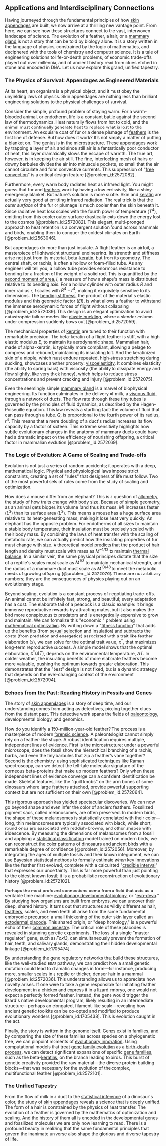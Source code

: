 ## Applications and Interdisciplinary Connections

Having journeyed through the fundamental principles of how [skin appendages](@article_id:275606) are built, we now arrive at a thrilling new vantage point. From here, we can see how these structures connect to the vast, interwoven landscape of science. The evolution of a feather, a hair, or a [mammary gland](@article_id:170488) is not a story that can be told by biology alone. It is a story written in the language of physics, constrained by the logic of mathematics, and deciphered with the tools of chemistry and computer science. It is a tale of engineering solutions to life-or-death problems, of economic trade-offs played out over millennia, and of ancient history read from clues etched in stone and encoded in DNA. Let us now explore this grand, unified tapestry.

### The Physics of Survival: Appendages as Engineered Materials

At its heart, an organism is a physical object, and it must obey the unyielding laws of physics. Skin appendages are nothing less than brilliant engineering solutions to the physical challenges of survival.

Consider the simple, profound problem of staying warm. For a warm-blooded animal, or endotherm, life is a constant battle against the second law of thermodynamics. Heat naturally flows from hot to cold, and the animal must continually generate heat to replace what is lost to the environment. An exquisite coat of fur or a dense plumage of [feathers](@article_id:166138) is the first line of defense. But how does it work? It’s not simply a matter of putting a blanket on. The genius is in the microstructure. These appendages work by trapping a layer of air, and since still air is a fantastically poor conductor of heat, this layer dramatically slows the escape of warmth. The true art, however, is in keeping the air still. The fine, interlocking mesh of hairs or downy barbules divides the air into minuscule pockets, so small that the air cannot circulate and form convective currents. This suppression of "[free convection](@article_id:197375)" is a critical design feature [@problem_id:2572082].

Furthermore, every warm body radiates heat as infrared light. You might guess that fur and [feathers](@article_id:166138) work by having a low emissivity, like a shiny emergency blanket. But nature’s solution is more subtle. Skin and [keratin](@article_id:171561) are actually very good at emitting infrared radiation. The real trick is that the *outer surface* of the fur or plumage is much cooler than the skin beneath it. Since radiative heat loss scales with the fourth power of temperature ($T^4$), emitting from this cooler outer surface drastically cuts down the energy lost to the cosmos [@problem_id:2572082]. This elegant, multi-pronged approach to heat retention is a convergent solution found across mammals and birds, enabling them to conquer the coldest climates on Earth [@problem_id:2563046].

But appendages do more than just insulate. A flight feather is an airfoil, a masterpiece of lightweight structural engineering. Its strength and stiffness arise not just from its material, beta-[keratin](@article_id:171561), but from its geometry. The central shaft, or rachis, is often a hollow or foam-filled tube. As any engineer will tell you, a hollow tube provides enormous resistance to bending for a fraction of the weight of a solid rod. This is quantified by the [second moment of area](@article_id:190077), $I$, a measure of how a shape's mass is distributed relative to its bending axis. For a hollow cylinder with outer radius $R$ and inner radius $r$, $I$ scales with $R^4 - r^4$, making it exquisitely sensitive to its dimensions. The [bending stiffness](@article_id:179959), the product of the material's elastic modulus and this geometric factor ($EI$), is what allows a feather to withstand the immense aerodynamic forces of flight without collapsing [@problem_id:2572039]. This design is an elegant optimization to avoid catastrophic failure modes like [elastic buckling](@article_id:198316), where a slender column under compression suddenly bows out [@problem_id:2572059].

The mechanical properties of [keratin](@article_id:171561) are tuned to their function with remarkable precision. The beta-keratin of a flight feather is stiff, with a high elastic modulus $E$, to maintain its aerodynamic shape. Mammalian hair, made of alpha-keratin, is typically more compliant, allowing a pelage to compress and rebound, maintaining its insulating loft. And the keratinized skin of a nipple, which must endure repeated, high-stress stretching during suckling, showcases another property: [viscoelasticity](@article_id:147551). It combines elasticity (the ability to spring back) with viscosity (the ability to dissipate energy and flow slightly, like very thick honey), which helps to reduce stress concentrations and prevent cracking and injury [@problem_id:2572075].

Even the seemingly simple [mammary gland](@article_id:170488) is a marvel of biophysical engineering. Its function culminates in the delivery of milk, a [viscous fluid](@article_id:171498), through a network of ducts. The flow rate through these tiny tubes is governed by the principles of fluid dynamics, as described by the Hagen-Poiseuille equation. This law reveals a startling fact: the volume of fluid that can pass through a tube, $Q$, is proportional to the fourth power of its radius, $r^4$. This means that a mere doubling of a duct's radius increases its flow capacity by a factor of sixteen. This extreme sensitivity highlights how subtle evolutionary changes in the anatomy of mammary ducts could have had a dramatic impact on the efficiency of nourishing offspring, a critical factor in mammalian evolution [@problem_id:2572069].

### The Logic of Evolution: A Game of Scaling and Trade-offs

Evolution is not just a series of random accidents; it operates with a deep, mathematical logic. Physical and physiological laws impose strict constraints, creating a set of "rules" that designers of life must follow. Two of the most powerful sets of rules come from the study of scaling and optimization.

How does a mouse differ from an elephant? This is a question of [allometry](@article_id:170277), the study of how traits change with body size. Because of simple geometry, as an animal gets bigger, its volume (and thus its mass, $M$) increases faster ($L^3$) than its surface area ($L^2$). This means a mouse has a huge surface area relative to its heat-generating mass, making it lose heat very quickly. An elephant has the opposite problem. For endotherms of all sizes to maintain a stable body temperature, their insulation must be precisely scaled with their body mass. By combining the laws of heat transfer with the scaling of metabolic rate, we can actually predict how the insulating properties of fur must change with size. A theoretical model predicts that the product of hair length and density must scale with mass as $M^{-1/12}$ to maintain [thermal balance](@article_id:157492). In a similar vein, the same physical principles dictate that the size of a reptile's scales must scale as $M^{1/3}$ to maintain mechanical strength, and the radius of a mammary duct must scale as $M^{13/48}$ to meet the metabolic needs of growing offspring [@problem_id:2572076]. These are not arbitrary numbers; they are the consequences of physics playing out on an evolutionary stage.

Beyond scaling, evolution is a constant process of negotiating trade-offs. An animal cannot be infinitely fast, strong, and beautiful; every adaptation has a cost. The elaborate tail of a peacock is a classic example: it brings immense reproductive rewards by attracting mates, but it also makes the bird more conspicuous to predators and is energetically expensive to grow and maintain. We can formalize this "economic " problem using [mathematical optimization](@article_id:165046). By writing down a "[fitness function](@article_id:170569)" that adds up the benefits (from [sexual selection](@article_id:137932) and insulation) and subtracts the costs (from predation and energetics) associated with a trait like feather elaboration ($x$), we can solve for the optimal trait value, $x^*$, that maximizes long-term reproductive success. A simple model shows that the optimal elaboration, $x^*(\Delta T)$, depends on the environmental temperature, $\Delta T$. In colder weather, the insulating benefits of more elaborate feathers become more valuable, pushing the optimum towards greater elaboration. This demonstrates that the "best" design is not fixed, but is a dynamic strategy that depends on the ever-changing context of the environment [@problem_id:2572094].

### Echoes from the Past: Reading History in Fossils and Genes

The story of [skin appendages](@article_id:275606) is a story of deep time, and our understanding comes from acting as detectives, piecing together clues from the distant past. This detective work spans the fields of [paleontology](@article_id:151194), developmental biology, and genomics.

How do you identify a 150-million-year-old feather? The process is a masterpiece of modern [forensic science](@article_id:173143). A paleontologist cannot simply rely on a feather-like shape. A robust identification requires multiple, independent lines of evidence. First is the microstructure: under a powerful microscope, does the fossil show the hierarchical branching of a rachis, barbs, and even the tiny barbules that zip a feather's vane together? Second is the chemistry: using sophisticated techniques like Raman spectroscopy, can we detect the tell-tale molecular signature of the corneous beta-proteins that make up modern feathers? Only when these independent lines of evidence converge can a confident identification be made. Skeletal features, like the "quill knobs" on the arm bones of some dinosaurs where large [feathers](@article_id:166138) attached, provide powerful supporting context but are not sufficient on their own [@problem_id:2572064].

This rigorous approach has yielded spectacular discoveries. We can now go beyond shape and even infer the color of ancient feathers. Fossilized pigment sacs, called melanosomes, are often preserved. In modern birds, the shape of these melanosomes is statistically correlated with their color—long, thin melanosomes are typically associated with black, while short, round ones are associated with reddish-browns, and other shapes with iridescence. By measuring the dimensions of melanosomes from a fossil and applying a [statistical classification](@article_id:635588) model trained on modern birds, we can reconstruct the color patterns of dinosaurs and ancient birds with a remarkable degree of confidence [@problem_id:2572056]. Moreover, by integrating the ages of multiple fossils and their known integument, we can use Bayesian statistical methods to formally estimate *when* key innovations like the feather first evolved, complete with a calculated "[credible interval](@article_id:174637)" that expresses our uncertainty. This is far more powerful than just pointing to the oldest known fossil; it is a probabilistic reconstruction of evolutionary history [@problem_id:2572102].

Perhaps the most profound connections come from a field that acts as a veritable time machine: [evolutionary developmental biology](@article_id:138026), or "[evo-devo](@article_id:142290)." By studying how organisms are built from embryos, we can uncover their deep, shared history. It turns out that structures as wildly different as hair, [feathers](@article_id:166138), scales, and even teeth all arise from the same fundamental embryonic precursor: a small thickening of the outer skin layer called an [ectodermal placode](@article_id:274994). This shared origin, or "deep homology," is a powerful echo of their [common ancestry](@article_id:175828). The critical role of these placodes is revealed in stunning genetic experiments. The loss of a single "master regulator" gene, such as *Foxi3*, can simultaneously prevent the formation of hair, teeth, and salivary glands, demonstrating their hidden developmental linkage [@problem_id:1705474].

By understanding the gene regulatory networks that build these structures, like the well-studied `EDAR` pathway, we can predict how a small genetic mutation could lead to dramatic changes in form—for instance, producing more, smaller scales in a reptile or thicker, denser hair in a mammal [@problem_id:2572036]. This understanding allows us to appreciate how novelty arises. If one were to take a gene responsible for initiating feather development in a chicken and express it in a lizard embryo, one would not expect a perfectly formed feather. Instead, the gene would trigger the lizard's native developmental program, likely resulting in an intermediate structure—perhaps an elongated, filament-like scale—revealing how ancient genetic toolkits can be co-opted and modified to produce evolutionary wonders [@problem_id:1705438]. This is evolution caught in the act.

Finally, the story is written in the genome itself. Genes exist in families, and by comparing the size of these families across species on a phylogenetic tree, we can pinpoint moments of [evolutionary innovation](@article_id:271914). Using computational models that treat [gene family evolution](@article_id:173267) as a [birth-death process](@article_id:168101), we can detect significant expansions of specific [gene families](@article_id:265952), such as the beta-[keratins](@article_id:164844), on the branch leading to birds. This burst of genetic creativity provided the raw material—the diverse protein building blocks—that was necessary for the evolution of the complex, multifunctional feather [@problem_id:2572101].

### The Unified Tapestry

From the flow of milk in a duct to the [statistical inference](@article_id:172253) of a dinosaur's color, the study of [skin appendages](@article_id:275606) reveals a science that is deeply unified. The form of a hair is constrained by the physics of heat transfer. The evolution of a feather is governed by the mathematics of optimization and scaling. And the history of them all is encoded in the developmental genes and fossilized molecules we are only now learning to read. There is a profound beauty in realizing that the same fundamental principles that govern the inanimate universe also shape the glorious and diverse tapestry of life.